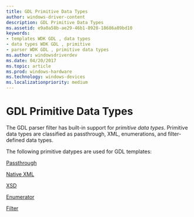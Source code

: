 ```yaml
---
title: GDL Primitive Data Types
author: windows-driver-content
description: GDL Primitive Data Types
ms.assetid: e9a0a58b-ae29-46b1-8928-18686a89bd10
keywords:
- templates WDK GDL , data types
- data types WDK GDL , primitive
- parser WDK GDL , primitive data types
ms.author: windowsdriverdev
ms.date: 04/20/2017
ms.topic: article
ms.prod: windows-hardware
ms.technology: windows-devices
ms.localizationpriority: medium
---
```


# GDL Primitive Data Types


The GDL parser filter has built-in support for *primitive data types*. Primitive data types are classified as passthrough, XML, enumerations, and filter-defined data types.

The following primitive datypes are used for GDL templates:

[Passthrough](passthrough-template-data-types.md)

[Native XML](native-xml-template-data-types.md)

[XSD](xsd-template-data-types.md)

[Enumerator](enumerator-template-data-type.md)

[Filter](filter-template-data-type.md)

 

 




